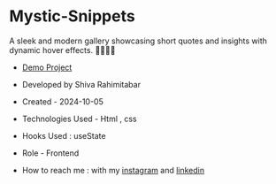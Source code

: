 # Mystic-Snippets
A sleek and modern gallery showcasing short quotes and insights with dynamic hover effects. 💫💫💫💫




- [Demo Project]()

- Developed by Shiva Rahimitabar

- Created - 2024-10-05
- Technologies Used - Html , css 

- Hooks Used : useState 

- Role - Frontend

- How to reach me : with my [instagram](https://www.instagram.com/shiva.rahimitabar.dev) and [linkedin](https://www.linkedin.com/in/shiva-rahimitabar-7477b432b/)
